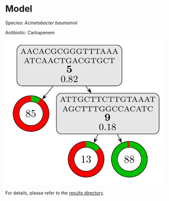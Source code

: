 
# Model

Species: *Acinetobacter baumannii*

Antibiotic: Carbapenem

<a href="./model.pdf"><img src="./model.png" /></a>

For details, please refer to the [results directory](../../../../../results/cart_b/acinetobacter%20baumannii/carbapenem/repeat_1/).

